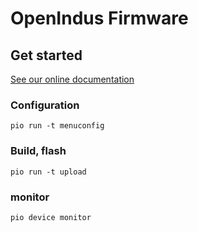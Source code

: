 # OpenIndus Firmware

## Get started

[See our online documentation](https://openindus.com/oi-content/doc/index.html)

### Configuration

```
pio run -t menuconfig
```

### Build, flash

```
pio run -t upload
```

### monitor

```
pio device monitor
```